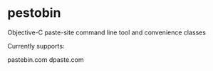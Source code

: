 # pestobin
Objective-C paste-site command line tool and convenience classes

Currently supports:

pastebin.com
dpaste.com
